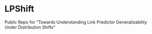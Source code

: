 # LPShift
Public Repo for "Towards Understanding Link Predictor Generalizability Under Distribution Shifts"
